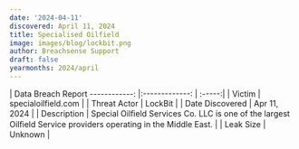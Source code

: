 ```yaml
---
date: '2024-04-11'
discovered: April 11, 2024
title: Specialised Oilfield
image: images/blog/lockbit.png
author: Breachsense Support
draft: false
yearmonths: 2024/april
---
```



| Data Breach Report
------------:     |:-------------:    | :-----:|
| Victim      | specialoilfield.com      | 
| Threat Actor      | LockBit      | 
| Date Discovered      | Apr 11, 2024      | 
| Description      | Special Oilﬁeld Services Co. LLC is one of the largest Oilﬁeld Service providers operating in the Middle East.      | 
| Leak Size      | Unknown      | 

